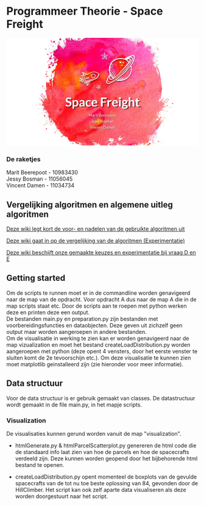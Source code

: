 # Programmeer Theorie - Space Freight

![CoverImage](/cover.JPG?raw=true)

### De raketjes
Marit Beerepoot - 10983430  
Jessy Bosman - 11056045  
Vincent Damen - 11034734  


## Vergelijking algoritmen en algemene uitleg algoritmen
[Deze wiki legt kort de voor- en nadelen van de gebruikte algoritmen uit](https://github.com/JessyBosman1/ProgrammeerTheorie/wiki/Algemene-beschrijving-algortimen)  

[Deze wiki gaat in op de vergelijking van de algoritmen (Experimentatie)](https://github.com/JessyBosman1/ProgrammeerTheorie/wiki/Experimentatie:-Vergelijking-algoritmen-A)  

[Deze wiki beschijft onze gemaakte keuzes en experimentatie bij vraag D en E](https://github.com/JessyBosman1/ProgrammeerTheorie/wiki/Keuzes-en-experimentatie-bij-D-en-E)

## Getting started
Om de scripts te runnen moet er in de commandline worden genavigeerd naar de map van de opdracht. Voor opdracht A dus naar de map A die in de map scripts staat etc. Door de scripts aan te roepen met python werken deze en printen deze een output.  
De bestanden main.py en preparation.py zijn bestanden met voorbereidingsfuncties en dataobjecten. Deze geven uit zichzelf geen output maar worden aangeroepen in andere bestanden.  
Om de visualisatie in werking te zien kan er worden genavigeerd naar de map vizualization en moet het bestand createLoadDistribution.py worden aangeroepen met python (deze opent 4 vensters, door het eerste venster te sluiten komt de 2e tevoorschijn etc.). Om deze visualisatie te kunnen zien moet matplotlib geinstalleerd zijn (zie hieronder voor meer informatie).

## Data structuur
Voor de data structuur is er gebruik gemaakt van classes. De datastructuur wordt gemaakt in de file main.py, in het mapje scripts.

### Visualization
De visualisaties kunnen gerund worden vanuit de map "visualization".

* htmlGenerate.py & htmlParcelScatterplot.py genereren de html code die de standaard info laat zien van hoe de parcels en hoe de spacecrafts verdeeld zijn. Deze kunnen worden geopend door het bijbehorende html bestand te openen. 

* createLoadDistribution.py opent momenteel de boxplots van de gevulde spacecrafts van de tot nu toe beste oplossing van 84, gevonden door de HillClimber. Het script kan ook zelf aparte data visualiseren als deze worden doorgestuurt naar het script. 



